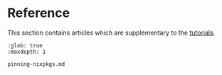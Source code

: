 # Reference

This section contains articles which are supplementary to the [tutorials](../tutorials/index.md).

```{toctree}
:glob: true
:maxdepth: 1

pinning-nixpkgs.md
```
